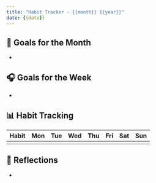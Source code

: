 ```yaml
---
title: "Habit Tracker - {{month}} {{year}}"
date: {{date}}
---
```


## 🎯 Goals for the Month
- 

## 🎧 Goals for the Week
- 

## 📊 Habit Tracking
| Habit  | Mon | Tue | Wed | Thu | Fri | Sat | Sun |
|--------|-----|-----|-----|-----|-----|-----|-----|
|        |     |     |     |     |     |     |     |

## 📝 Reflections
- 